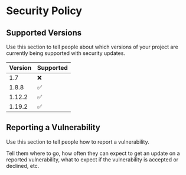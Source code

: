 # Security Policy

## Supported Versions

Use this section to tell people about which versions of your project are
currently being supported with security updates.

| Version | Supported          |
| ------- | ------------------ |
| 1.7     | :x:                |
| 1.8.8   | :white_check_mark: |
| 1.12.2  | :white_check_mark: |
| 1.19.2  | :white_check_mark: |

## Reporting a Vulnerability

Use this section to tell people how to report a vulnerability.

Tell them where to go, how often they can expect to get an update on a
reported vulnerability, what to expect if the vulnerability is accepted or
declined, etc.
